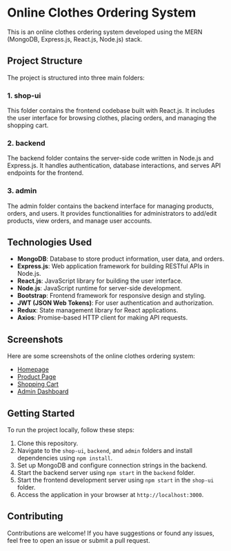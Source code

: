 # Online Clothes Ordering System

This is an online clothes ordering system developed using the MERN (MongoDB, Express.js, React.js, Node.js) stack.

## Project Structure

The project is structured into three main folders:

### 1. shop-ui

This folder contains the frontend codebase built with React.js. It includes the user interface for browsing clothes, placing orders, and managing the shopping cart.

### 2. backend

The backend folder contains the server-side code written in Node.js and Express.js. It handles authentication, database interactions, and serves API endpoints for the frontend.

### 3. admin

The admin folder contains the backend interface for managing products, orders, and users. It provides functionalities for administrators to add/edit products, view orders, and manage user accounts.

## Technologies Used

- **MongoDB**: Database to store product information, user data, and orders.
- **Express.js**: Web application framework for building RESTful APIs in Node.js.
- **React.js**: JavaScript library for building the user interface.
- **Node.js**: JavaScript runtime for server-side development.
- **Bootstrap**: Frontend framework for responsive design and styling.
- **JWT (JSON Web Tokens)**: For user authentication and authorization.
- **Redux**: State management library for React applications.
- **Axios**: Promise-based HTTP client for making API requests.

## Screenshots

Here are some screenshots of the online clothes ordering system:

- [Homepage](https://drive.google.com/file/d/1XuOeTs75GJ93KE4EllK03x3DBZInLiRe/view?usp=sharing)
- [Product Page](insert_product_page_screenshot_link_here)
- [Shopping Cart](insert_shopping_cart_screenshot_link_here)
- [Admin Dashboard](insert_admin_dashboard_screenshot_link_here)

## Getting Started

To run the project locally, follow these steps:

1. Clone this repository.
2. Navigate to the `shop-ui`, `backend`, and `admin` folders and install dependencies using `npm install`.
3. Set up MongoDB and configure connection strings in the backend.
4. Start the backend server using `npm start` in the `backend` folder.
5. Start the frontend development server using `npm start` in the `shop-ui` folder.
6. Access the application in your browser at `http://localhost:3000`.

## Contributing

Contributions are welcome! If you have suggestions or found any issues, feel free to open an issue or submit a pull request.



